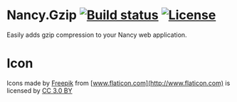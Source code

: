 # Nancy.Gzip [![Build status](https://ci.appveyor.com/api/projects/status/v9g6v9u314gdv0rs?svg=true)](https://ci.appveyor.com/project/dcomartin/nancy-gzip) [![License](https://img.shields.io/github/license/horsdal/nancy.linker.svg)](./LICENSE)
Easily adds gzip compression to your Nancy web application.

# Icon
Icons made by [Freepik](http://www.freepik.com) from [www.flaticon.com](http://www.flaticon.com) is licensed by [CC 3.0 BY](http://creativecommons.org/licenses/by/3.0/)
